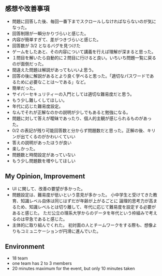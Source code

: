 ## 感想や改善事項

- 問題に回答した後、毎回一番下までスクロールしなければならないのが気になった。
- 回答制限が一瞬分かりづらいと感じた。
- 内容が簡単すぎて、差がつきづらいと感じた。
- 回答数が 3/2 となるバグを見つけた
- ゲームをしたあと、その内容について講義を行えば理解が深まると思った。
- １問目を解いたら自動的に２問目に行けると良い。いちいち問題一覧に戻るのが面倒だった。
- 間違えた問題は解説があってもいいよ思う。
- 回答の後に解説があるとより良く学べると思った。「適切なパスワードであるために必要なことは〜である」など。
- 簡単だった。
- サイバーセキュリティーの入門としては適切な難易度だと思う。
- もう少し難しくしてほしい。
- 年代に応じた難易度設定。
- なんでそれが正解なのかの説明が少しでもあると勉強になる。
- 問題に対して答えが曖昧であったり、個人的主観が感じられるものがあった。
- 0/2 の表記が残り可能回答数と分からず問題数だと思った。正解の後、キリンが出てくるのがかわいくていい
- 答えの説明があったほうが良い
- 楽しかった。
- 問題数と時間設定があっていない
- もう少し問題数を増やしてほしい

## My Opinion, Improvement

- UI に関して、改善の要望が多かった。
- 問題設定は、難易度が低いという意見が多かった。
  小中学生と受けてきた教育、知識レベル自体は同じはずだが年齢が上がるごとに
  論理的思考力が高まるため、知識レベルとは切り離して、年代に応じて難易度を設定する必要があると感じた。
  ただ公立の理系大学からのデータを年代という枠組みで考えるのは早急であると感じた。
- 主体的に取り組んでくれた。
  初対面の人とチームワークをする際も、想像よりもコミュニケーションが円滑に進んでいた。

## Environment

- 18 team
- one team has 2 to 3 members
- 20 minutes maximum for the event, but only 10 minutes taken
